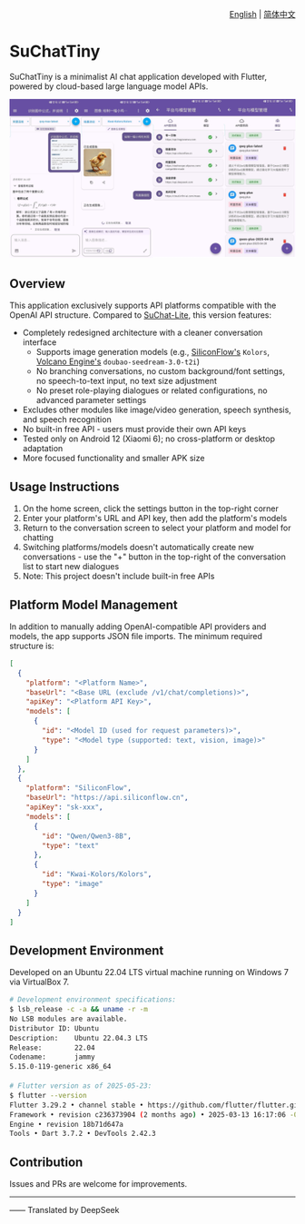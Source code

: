 <p align="right">
  <a href="README-EN.md">English</a> |
  <a href="README.md">简体中文</a>
</p>

# SuChatTiny

SuChatTiny is a minimalist AI chat application developed with Flutter, powered by cloud-based large language model APIs.

![Main Screenshot](./_doc/snapshot1.jpg)

## Overview

This application exclusively supports API platforms compatible with the OpenAI API structure. Compared to [SuChat-Lite](https://github.com/Sanotsu/SuChat-Lite), this version features:

- Completely redesigned architecture with a cleaner conversation interface
  - Supports image generation models (e.g., [SiliconFlow's](https://docs.siliconflow.cn/cn/api-reference/images/images-generations) `Kolors`, [Volcano Engine's](https://www.volcengine.com/docs/82379/1541523) `doubao-seedream-3.0-t2i`)
  - No branching conversations, no custom background/font settings, no speech-to-text input, no text size adjustment
  - No preset role-playing dialogues or related configurations, no advanced parameter settings
- Excludes other modules like image/video generation, speech synthesis, and speech recognition
- No built-in free API - users must provide their own API keys
- Tested only on Android 12 (Xiaomi 6); no cross-platform or desktop adaptation
- More focused functionality and smaller APK size

## Usage Instructions

1. On the home screen, click the settings button in the top-right corner
2. Enter your platform's URL and API key, then add the platform's models
3. Return to the conversation screen to select your platform and model for chatting
4. Switching platforms/models doesn't automatically create new conversations - use the "+" button in the top-right of the conversation list to start new dialogues
5. Note: This project doesn't include built-in free APIs

## Platform Model Management

In addition to manually adding OpenAI-compatible API providers and models, the app supports JSON file imports. The minimum required structure is:

```json
[
  {
    "platform": "<Platform Name>",
    "baseUrl": "<Base URL (exclude /v1/chat/completions)>",
    "apiKey": "<Platform API Key>",
    "models": [
      {
        "id": "<Model ID (used for request parameters)>",
        "type": "<Model type (supported: text, vision, image)>"
      }
    ]
  },
  {
    "platform": "SiliconFlow",
    "baseUrl": "https://api.siliconflow.cn",
    "apiKey": "sk-xxx",
    "models": [
      {
        "id": "Qwen/Qwen3-8B",
        "type": "text"
      },
      {
        "id": "Kwai-Kolors/Kolors",
        "type": "image"
      }
    ]
  }
]
```

## Development Environment

Developed on an Ubuntu 22.04 LTS virtual machine running on Windows 7 via VirtualBox 7.

```sh
# Development environment specifications:
$ lsb_release -c -a && uname -r -m
No LSB modules are available.
Distributor ID: Ubuntu
Description:    Ubuntu 22.04.3 LTS
Release:        22.04
Codename:       jammy
5.15.0-119-generic x86_64

# Flutter version as of 2025-05-23:
$ flutter --version
Flutter 3.29.2 • channel stable • https://github.com/flutter/flutter.git
Framework • revision c236373904 (2 months ago) • 2025-03-13 16:17:06 -0400
Engine • revision 18b71d647a
Tools • Dart 3.7.2 • DevTools 2.42.3
```

## Contribution

Issues and PRs are welcome for improvements.

---

—— Translated by DeepSeek

